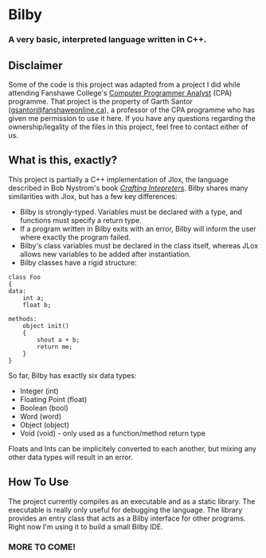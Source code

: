 # Bilby
### A very basic, interpreted language written in C++.

## Disclaimer
Some of the code is this project was adapted from a project I did while attending Fanshawe College's [Computer Programmer Analyst](https://www.fanshawec.ca/programs/cpa2-computer-programmer-analyst/next) (CPA) programme. That project is the property of Garth Santor (gsantor@fanshaweonline.ca), a professor of the CPA programme who has given me permission to use it here. If you have any questions regarding the ownership/legality of the files in this project, feel free to contact either of us.

## What is this, exactly?
This project is partially a C++ implementation of Jlox, the language described in Bob Nystrom's book [*Crafting Intepreters*](http://craftinginterpreters.com/). Bilby shares many similarities with Jlox, but has a few key differences:
* Bilby is strongly-typed. Variables must be declared with a type, and functions must specify a return type. 
* If a program written in Bilby exits with an error, Bilby will inform the user where exactly the program failed.
* Bilby's class variables must be declared in the class itself, whereas JLox allows new variables to be added after instantiation.
* Bilby classes have a rigid structure:
```
class Foo
{
data:
    int a;
    float b;

methods:
    object init()
    {
        shout a + b;
        return me;
    }
}
```
So far, Bilby has exactly six data types:
* Integer (int)
* Floating Point (float)
* Boolean (bool)
* Word (word)
* Object (object)
* Void (void) - only used as a function/method return type

Floats and Ints can be implicitely converted to each another, but mixing any other data types will result in an error.

## How To Use
The project currently compiles as an executable and as a static library. The executable is really only useful for debugging the language. The library provides an entry class that acts as a Bilby interface for other programs. Right now I'm using it to build a small Bilby IDE.

### MORE TO COME!
